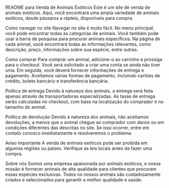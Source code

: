 README para Venda de Animais Exóticos
Este é um site de venda de animais exóticos. Aqui, você encontrará uma ampla variedade de animais exóticos, desde pássaros a répteis, disponíveis para compra.

Como navegar no site
Navegar no site é muito fácil. No menu principal, você pode encontrar todas as categorias de animais. Você também pode usar a barra de pesquisa para procurar animais específicos. Na página de cada animal, você encontrará todas as informações relevantes, como descrição, preço, informações sobre sua espécie, entre outras.

Como comprar
Para comprar um animal, adicione-o ao carrinho e prossiga para o checkout. Você será solicitado a criar uma conta se ainda não tiver uma. Em seguida, você deverá fornecer informações de entrega e pagamento. Aceitamos várias formas de pagamento, incluindo cartões de crédito, boleto bancário e transferência bancária.

Política de entrega
Devido à natureza dos animais, a entrega será feita apenas através de transportadoras especializadas. As taxas de entrega serão calculadas no checkout, com base na localização do comprador e no tamanho do animal.

Política de devolução
Devido à natureza dos animais, não aceitamos devoluções, a menos que o animal chegue ao comprador com danos ou em condições diferentes das descritas no site. Se isso ocorrer, entre em contato conosco imediatamente e resolveremos o problema.

Aviso importante
A venda de animais exóticos pode ser proibida em algumas regiões ou países. Verifique as leis locais antes de fazer uma compra.

Sobre nós
Somos uma empresa apaixonada por animais exóticos, e nossa missão é fornecer animais de alta qualidade para clientes que procuram essas espécies exclusivas. Todos os nossos animais são cuidadosamente criados e selecionados para garantir a melhor qualidade e saúde.